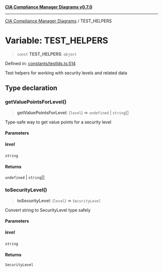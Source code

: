 [**CIA Compliance Manager Diagrams v0.7.0**](../README.md)

***

[CIA Compliance Manager Diagrams](../globals.md) / TEST\_HELPERS

# Variable: TEST\_HELPERS

> `const` **TEST\_HELPERS**: `object`

Defined in: [constants/testIds.ts:514](https://github.com/Hack23/cia-compliance-manager/blob/0a3ec5feaea6fcd6a9f03fda1b8552f4c9fbfab0/src/constants/testIds.ts#L514)

Test helpers for working with security levels and related data

## Type declaration

### getValuePointsForLevel()

> **getValuePointsForLevel**: (`level`) => `undefined` \| `string`[]

Type-safe way to get value points for a security level

#### Parameters

##### level

`string`

#### Returns

`undefined` \| `string`[]

### toSecurityLevel()

> **toSecurityLevel**: (`level`) => `SecurityLevel`

Convert string to SecurityLevel type safely

#### Parameters

##### level

`string`

#### Returns

`SecurityLevel`
